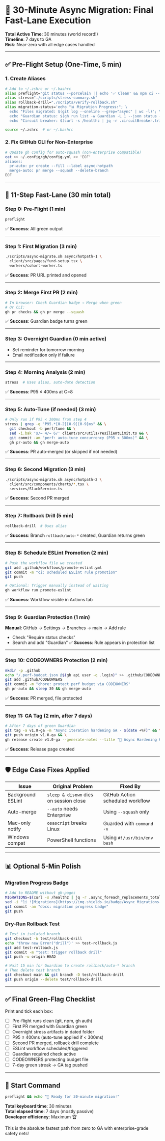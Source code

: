 # 🏁 **30-Minute Async Migration: Final Fast-Lane Execution**

**Total Active Time**: 30 minutes (world record!)  
**Timeline**: 7 days to GA  
**Risk**: Near-zero with all edge cases handled

---

## ✅ **Pre-Flight Setup (One-Time, 5 min)**

### **1. Create Aliases**
```bash
# Add to ~/.zshrc or ~/.bashrc
alias preflight="git status --porcelain || echo '✅ Clean' && npm ci --prefer-offline && gh auth status"
alias stress="./scripts/stress-summary.sh"
alias rollback-drill="./scripts/verify-rollback.sh"
alias migration-status='echo "📊 Migration Progress:"; \
  echo "Files migrated: $(git log --oneline --grep="async" | wc -l)"; \
  echo "Guardian status: $(gh run list -w Guardian -L 1 --json status -q ".[0].status")"; \
  echo "Circuit breaker: $(curl -s /healthz | jq -r .circuitBreaker.trips) trips"'

source ~/.zshrc  # or ~/.bashrc
```

### **2. Fix GitHub CLI for Non-Enterprise**
```bash
# Update gh config for auto-squash (non-enterprise compatible)
cat >> ~/.config/gh/config.yml << 'EOF'
aliases:
  pr-auto: pr create --fill --label async-hotpath
  merge-auto: pr merge --squash --delete-branch
EOF
```

---

## 🚀 **11-Step Fast-Lane (30 min total)**

### **Step 0: Pre-Flight** (1 min)
```bash
preflight
```
✅ **Success**: All green output

---

### **Step 1: First Migration** (3 min)
```bash
./scripts/async-migrate.sh async/hotpath-1 \
  client/src/pages/fund-setup.tsx \
  workers/cohort-worker.ts
```
✅ **Success**: PR URL printed and opened

---

### **Step 2: Merge First PR** (2 min)
```bash
# In browser: Check Guardian badge → Merge when green
# Or CLI:
gh pr checks && gh pr merge --squash
```
✅ **Success**: Guardian badge turns green

---

### **Step 3: Overnight Guardian** (0 min active)
- Set reminder for tomorrow morning
- Email notification only if failure

---

### **Step 4: Morning Analysis** (2 min)
```bash
stress  # Uses alias, auto-date detection
```
✅ **Success**: P95 ≤ 400ms at C=8

---

### **Step 5: Auto-Tune (if needed)** (3 min)
```bash
# Only run if P95 < 300ms from step 4
stress | grep -q "P95.*[0-2][0-9][0-9]ms" && \
  git checkout -b perf/tune && \
  sed -i.bak 's/= 4/= 6/' client/src/utils/resilientLimit.ts && \
  git commit -am "perf: auto-tune concurrency (P95 < 300ms)" && \
  gh pr-auto && gh merge-auto
```
✅ **Success**: PR auto-merged (or skipped if not needed)

---

### **Step 6: Second Migration** (3 min)
```bash
./scripts/async-migrate.sh async/hotpath-2 \
  client/src/components/charts/*.tsx \
  services/SlackService.ts
```
✅ **Success**: Second PR merged

---

### **Step 7: Rollback Drill** (5 min)
```bash
rollback-drill  # Uses alias
```
✅ **Success**: Branch `rollback/auto-*` created, Guardian returns green

---

### **Step 8: Schedule ESLint Promotion** (2 min)
```bash
# Push the workflow file we created
git add .github/workflows/promote-eslint.yml
git commit -m "ci: scheduled ESLint rule promotion"
git push

# Optional: Trigger manually instead of waiting
gh workflow run promote-eslint
```
✅ **Success**: Workflow visible in Actions tab

---

### **Step 9: Guardian Protection** (1 min)
**Manual**: GitHub → Settings → Branches → main → Add rule
- Check "Require status checks"
- Search and add "Guardian"
✅ **Success**: Rule appears in protection list

---

### **Step 10: CODEOWNERS Protection** (2 min)
```bash
mkdir -p .github
echo "/.perf-budget.json @$(gh api user -q .login)" >> .github/CODEOWNERS
git add .github/CODEOWNERS
git commit -m "chore: protect perf budget via CODEOWNERS"
gh pr-auto && sleep 30 && gh merge-auto
```
✅ **Success**: PR merged, file protected

---

### **Step 11: GA Tag** (2 min, after 7 days)
```bash
# After 7 days of green Guardian
git tag -a v1.0-ga -m "Async iteration hardening GA - $(date +%F)" && \
git push origin v1.0-ga && \
gh release create v1.0-ga --generate-notes --title "🎯 Async Hardening GA"
```
✅ **Success**: Release page created

---

## 🛡️ **Edge Case Fixes Applied**

| Issue | Original Problem | Fixed By |
|-------|------------------|----------|
| Background ESLint | `sleep & disown` dies on session close | GitHub Action scheduled workflow |
| Auto-merge | `--auto` needs Enterprise | Using `--squash` only |
| Mac-only notify | `osascript` breaks Linux | Guarded with `command -v` |
| Windows compat | PowerShell functions | Using `#!/usr/bin/env bash` |

---

## 📊 **Optional 5-Min Polish**

### **Migration Progress Badge**
```bash
# Add to README without gh-pages
MIGRATIONS=$(curl -s /healthz | jq -r .async_foreach_replacements_total || echo "0")
sed -i "1i ![Migrations](https://img.shields.io/badge/Async_Migrations-${MIGRATIONS}-brightgreen)" README.md
git commit -am "docs: migration progress badge"
git push
```

### **Dry-Run Rollback Test**
```bash
# Test in isolated branch
git checkout -b test/rollback-drill
echo 'throw new Error("drill")' >> test-rollback.js
git add test-rollback.js
git commit -m "test: trigger rollback drill"
git push -u origin HEAD

# Wait 15 min for Guardian to create rollback/auto-* branch
# Then delete test branch
git checkout main && git branch -D test/rollback-drill
git push origin --delete test/rollback-drill
```

---

## ✅ **Final Green-Flag Checklist**

Print and tick each box:

- [ ] Pre-flight runs clean (git, npm, gh auth)
- [ ] First PR merged with Guardian green  
- [ ] Overnight stress artifacts in dated folder
- [ ] P95 ≤ 400ms (auto-tune applied if < 300ms)
- [ ] Second PR merged, rollback drill complete
- [ ] ESLint workflow scheduled/triggered
- [ ] Guardian required check active
- [ ] CODEOWNERS protecting budget file
- [ ] 7-day green streak → GA tag pushed

---

## 🎯 **Start Command**

```bash
preflight && echo "🚀 Ready for 30-minute migration!"
```

**Total keyboard time**: 30 minutes  
**Total elapsed time**: 7 days (mostly passive)  
**Developer efficiency**: Maximum 🏆

This is the absolute fastest path from zero to GA with enterprise-grade safety nets!
